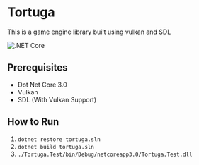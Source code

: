 # Tortuga

This is a game engine library built using vulkan and SDL

![.NET Core](https://github.com/tortuga-foundation/tortuga/workflows/.NET%20Core/badge.svg?branch=master)

## Prerequisites

* Dot Net Core 3.0
* Vulkan
* SDL (With Vulkan Support)

## How to Run

1. `dotnet restore tortuga.sln`
2. `dotnet build tortuga.sln`
3. `./Tortuga.Test/bin/Debug/netcoreapp3.0/Tortuga.Test.dll`
